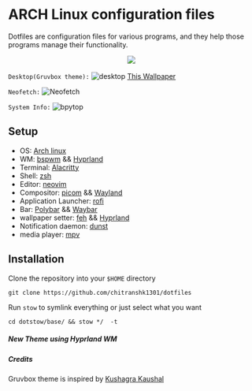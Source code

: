 # ARCH Linux configuration files
Dotfiles are configuration files for various programs, and they help those programs manage their functionality.

<p align="center">
 <img  src="https://visitor-badge.glitch.me/badge?page_id=chitranshk1301/dotfiles.visitor-badge" >  
 <img  alt="" src="https://img.shields.io/github/repo-size/chitranshk1301/dotfiles?style=flat&label=repo-size&color=fb9199&labelColor=1d212a"/>
</p>

`Desktop(Gruvbox theme):`
![desktop](https://github.com/chitranshk1301/Ignore-this/blob/main/desktop.png?raw=true)
[This Wallpaper](https://github.com/chitranshk1301/dotfiles/blob/main/wallpaper/wallpaper_final.jpg?raw=true)

`Neofetch:`
![Neofetch](https://github.com/chitranshk1301/Ignore-this/blob/main/neofetch.png?raw=true)

`System Info:`
![bpytop](https://github.com/chitranshk1301/Ignore-this/blob/main/bpytop.png?raw=true)


## Setup
- OS: [Arch linux](https://archlinux.org/)
- WM: [bspwm](https://github.com/baskerville/bspwm) && [Hyprland](https://github.com/hyprwm/Hyprland)
- Terminal: [Alacritty](https://github.com/alacritty/alacritty)
- Shell: [zsh](https://www.zsh.org/)
- Editor: [neovim](https://github.com/neovim/neovim)
- Compositor: [picom](https://github.com/Arian8j2/picom-jonaburg-fix.git) && [Wayland](https://github.com/freedesktop/wayland)
- Application Launcher: [rofi](https://github.com/davatorium/rofi)
- Bar: [Polybar](https://github.com/polybar/polybar) && [Waybar](https://github.com/Alexays/Waybar)
- wallpaper setter: [feh](https://feh.finalrewind.org/) && [Hyprland](https://github.com/hyprwm/Hyprland)
- Notification daemon: [dunst](https://dunst-project.org/)
- media player: [mpv](https://mpv.io/)

## Installation
Clone the repository into your `$HOME` directory


```
git clone https://github.com/chitranshk1301/dotfiles 
```

Run `stow` to symlink everything or just select what you want
```
cd dotstow/base/ && stow */  -t
```
##### New Theme using Hyprland WM


##### Credits
Gruvbox theme is inspired by [Kushagra Kaushal](https://github.com/kshgrk/linux_dotfiles)
